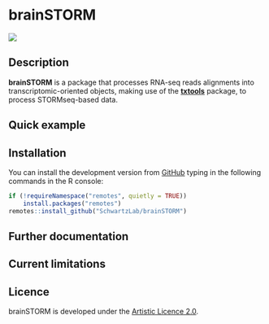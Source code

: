 
# brainSTORM

<!-- badges: start -->

[![](https://img.shields.io/badge/devel%20version-0.0.2-blue.svg)](https://github.com/SchwartzLab/brainSTORM)
<!-- badges: end -->

## Description

**brainSTORM** is a package that processes RNA-seq reads alignments into
transcriptomic-oriented objects, making use of the
[**txtools**](https://github.com/AngelCampos/txtools) package, to
process STORMseq-based data.

## Quick example

## Installation

You can install the development version from
[GitHub](https://github.com/SchwartzLab/brainSTORM) typing in the
following commands in the R console:

``` r
if (!requireNamespace("remotes", quietly = TRUE))
    install.packages("remotes")
remotes::install_github("SchwartzLab/brainSTORM")
```

## Further documentation

## Current limitations

## Licence

brainSTORM is developed under the [Artistic
Licence 2.0](https://opensource.org/licenses/Artistic-2.0).
